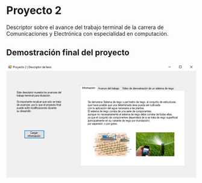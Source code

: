 # Proyecto 2

Descriptor sobre el avance del trabajo terminal de la carrera de Comunicaciones y Electrónica con especialidad en computación.

## Demostración final del proyecto

![Demostración del proyecto](./project.png)
